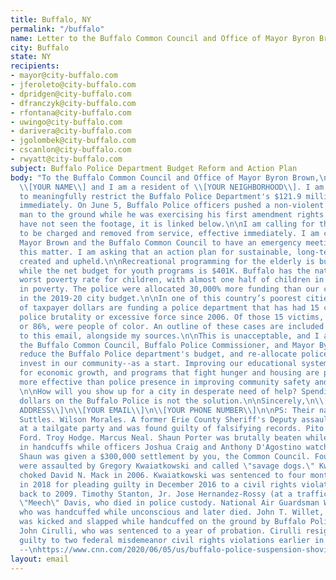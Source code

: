 ```yaml
---
title: Buffalo, NY
permalink: "/buffalo"
name: Letter to the Buffalo Common Council and Office of Mayor Byron Brown
city: Buffalo
state: NY
recipients:
- mayor@city-buffalo.com
- jferoleto@city-buffalo.com
- dpridgen@city-buffalo.com
- dfranczyk@city-buffalo.com
- rfontana@city-buffalo.com
- uwingo@city-buffalo.com
- darivera@city-buffalo.com
- jgolombek@city-buffalo.com
- cscanlon@city-buffalo.com
- rwyatt@city-buffalo.com
subject: Buffalo Police Department Budget Reform and Action Plan
body: "To the Buffalo Common Council and Office of Mayor Byron Brown,\n\nMy name is
  \\[YOUR NAME\\] and I am a resident of \\[YOUR NEIGHBORHOOD\\]. I am imploring you
  to meaningfully restrict the Buffalo Police Department's $121.9 million dollar budget
  immediately. On June 5, Buffalo Police officers pushed a non-violent 75 year old
  man to the ground while he was exercising his first amendment rights. In case you
  have not seen the footage, it is linked below.\n\nI am calling for these officers
  to be charged and removed from service, effective immediately. I am calling for
  Mayor Brown and the Buffalo Common Council to have an emergency meeting regarding
  this matter. I am asking that an action plan for sustainable, long-term change is
  created and upheld.\n\nRecreational programming for the elderly is budgeted at $1M,
  while the net budget for youth programs is $401K. Buffalo has the nation's fourth
  worst poverty rate for children, with almost one half of children in Buffalo living
  in poverty. The police were allocated 30,000% more funding than our city’s youth
  in the 2019-20 city budget.\n\nIn one of this country’s poorest cities, the majority
  of taxpayer dollars are funding a police department that has had 15 cases of alleged
  police brutality or excessive force since 2006. Of those 15 victims, 13 of them,
  or 86%, were people of color. An outline of these cases are included as a post-script
  to this email, alongside my sources.\n\nThis is unacceptable, and I am calling on
  the Buffalo Common Council, Buffalo Police Commissioner, and Mayor Byron Brown to
  reduce the Buffalo Police department's budget, and re-allocate police funding to
  invest in our community--as a start. Improving our educational system, local opportunities
  for economic growth, and programs that fight hunger and housing are proven to be
  more effective than police presence in improving community safety and wellness.
  \n\nHow will you show up for a city in desperate need of help? Spending $121.9 million
  dollars on the Buffalo Police is not the solution.\n\nSincerely,\n\\[YOUR NAME\\]\n\\[YOUR
  ADDRESS\\]\n\\[YOUR EMAIL\\]\n\\[YOUR PHONE NUMBER\\]\n\nPS: Their names are Quentin
  Suttles. Wilson Morales. A former Erie County Sheriff's Deputy assaulted someone
  at a tailgate party and was found guilty of falsifying records. Pito Rivera. Devin
  Ford. Troy Hodge. Marcus Neal. Shaun Porter was brutally beaten while an inmate
  in handcuffs while officers Joshua Craig and Anthony D'Agostino watched and laughed.
  Shaun was given a $300,000 settlement by you, the Common Council. Four Black teenagers
  were assaulted by Gregory Kwaiatkowski and called \"savage dogs.\" Kwaiatowski also
  choked David N. Mack in 2006. Kwaiatkowski was sentenced to four months in prison
  in 2018 for pleading guilty in December 2016 to a civil rights violation dating
  back to 2009. Timothy Stanton, Jr. Jose Hernandez-Rossy (at a traffic stop). Wardel
  \"Meech\" Davis, who died in police custody. National Air Guardsman William Sager
  who was handcuffed while unconscious and later died. John T. Willet, a Black man,
  was kicked and slapped while handcuffed on the ground by Buffalo Police officer
  John Cirulli, who was sentenced to a year of probation. Cirulli resigned and pleaded
  guilty to two federal misdemeanor civil rights violations earlier in 2014.\n\nSources
  --\nhttps://www.cnn.com/2020/06/05/us/buffalo-police-suspension-shoving-man-trnd/index.html\nhttps://www.bizjournals.com/buffalo/news/2019/01/15/buffalo-posts-the-nations-fourth-worst-poverty.html\nhttps://buffalonews.com/2020/01/01/lagging-in-2020-buffalo-needs-to-close-gaps-to-prosper-by-2030/\nhttps://www.wkbw.com/news/i-team/15-cases-of-alleged-police-brutality-excessive-force-in-wny-since-2006\nhttps://www.joincampaignzero.org/"
layout: email
---
```


